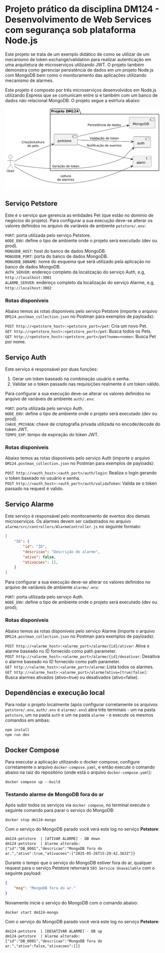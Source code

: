 # Projeto prático da disciplina DM124 - Desenvolvimento de Web Services com segurança sob plataforma Node.js

Este projeto se trata de um exemplo didático de como se utilizar de um mecanismo de token exchange/validation para realizar autenticação em uma arquitetura de microserviços utilizando JWT. O projeto também demonstra como gerenciar persistência de dados em um projeto Node.js com MongoDB bem como o monitoramento das aplicações utilizando mecanismo de alarmes.  

Este projeto é composto por três microserviços desenvolvidos em Node.js utilizando Express que se comunicam entre si e também com um banco de dados não relacional MongoDB. O projeto segue a estrtura abaixo:  

![Estrutura do projeto](docs/img/deployment.png)

## Serviço Petstore

Este é o serviço que gerencia as entidades Pet (que estão no domínio de negócios do projeto). Para configurar a sua execução deve-se alterar os valores definidos no arquivo de variáveis de ambiente `petstore/.env`:  

`PORT`: porta utilizada pelo serviço Petstore.  
`NODE_ENV`: define o tipo de ambiente onde o projeto será executado (dev ou prod).  
`MONGODB_HOST`: host do banco de dados MongoDB.  
`MONGODB_PORT`: porta do banco de dados MongoDB.  
`MONGODB_DBNAME`: nome do esquema que será utilizado pela aplicação no banco de dados MongoDB.  
`AUTH_SERVER`: endereço completo da localização do serviço Auth, e.g, `http://localhost:3001`  
`ALARME_SERVER`: endereço completo da localização do serviço Alarme, e.g, `http://localhost:3002`  

### Rotas disponíveis

Abaixo temos as rotas disponíveis pelo serviço Petstore (importe o arquivo `DM124.postman_collection.json` no Postman para exemplos de payloads):

`POST http://<petstore_host>:<petstore_port>/pet`: Cria um novo Pet.  
`GET http://<petstore_host>:<petstore_port>/pet`: Busca todos os Pets.  
`GET http://<petstore_host>:<petstore_port>/pet?nome=<nome>`: Busca Pet por nome.  

## Serviço Auth

Este serviço é responsável por duas funções:  
1) Gerar um token baseado na combinação usuário e senha.  
2) Validar se o token passado nas requisições realmente é um token válido.  

Para configurar a sua execução deve-se alterar os valores definidos no arquivo de variáveis de ambiente `auth/.env`:  

`PORT`: porta utilizada pelo serviço Auth.  
`NODE_ENV`: define o tipo de ambiente onde o projeto será executado (dev ou prod).  
`CHAVE_PRIVADA`: chave de criptografia privada utilizada no encode/decode do token JWT.  
`TEMPO_EXP`: tempo de expiração do token JWT.  

### Rotas disponíveis

Abaixo temos as rotas disponíveis pelo serviço Auth (importe o arquivo `DM124.postman_collection.json` no Postman para exemplos de payloads):

`POST http://<auth_host>:<auth_port>/auth/login`: Realiza o login gerando o token baseado no usuário e senha.  
`POST http://<auth_host>:<auth_port>/auth/validaToken`: Valida se o token passado na request é valido.  

## Serviço Alarme

Este serviço é responsável pelo monitoramento de eventos dos demais microserviços. Os alarmes devem ser cadastrados no arquivo `alarme/src/controllers/AlarmeController.js` no seguinte formato:

```json
[
    "ID": {
        "id": "ID",
        "descricao": "Descrição do alarme",
        "ativo": false,
        "ativacoes": [],
    }
]
```
Para configurar a sua execução deve-se alterar os valores definidos no arquivo de variáveis de ambiente `alarme/.env`:  

`PORT`: porta utilizada pelo serviço Auth.  
`NODE_ENV`: define o tipo de ambiente onde o projeto será executado (dev ou prod);  

### Rotas disponíveis

Abaixo temos as rotas disponíveis pelo serviço Alarme (importe o arquivo `DM124.postman_collection.json` no Postman para exemplos de payloads):

`POST http://<alarme_host>:<alarme_port>/alarme/{id}/ativar`: Ativa o alarme baseado no ID fornecido como path parameter.  
`POST http://<alarme_host>:<alarme_port>/alarme/{id}/desativar`: Desativa o alarme baseado no ID fornecido como path parameter.  
`GET http://<alarme_host>:<alarme_port>/alarme`: Lista todos os alarmes.  
`GET http://<alarme_host>:<alarme_port>/alarme?ativo=[true|false]`: Busca alarmes ativados (ativo=true) ou desativados (ativo=false).  

## Dependências e execução local

Para rodar o projeto localmente (após configurar corretamente os arquivos `petstore/.env`, `auth/.env` e `alarme/.env`) abra três terminais - um na pasta `petstore`, um na pasta `auth` e um na pasta `alarme` - e execute os mesmos comandos em ambas:

```shell
npm install
npm run dev
```

## Docker Compose

Para executar a aplicação utilizando o docker compose, configure corretamente o arquivo `docker-compose.yaml`, e então execute o comando abaixo na raiz do repositório (onde está o arquivo `docker-compose.yaml`):

```shell
docker compose up --build
```

### Testando alarme de MongoDB fora do ar

Após subir todos os serviços via `docker compose`, no terminal execute o seguinte comando para parar o serviço do MongoDB:

```shell
docker stop dm124-mongo
```

Com o serviço do MongoDB parado você verá este log no serviço **Petstore**:

```log
dm124-petstore  | [ATIVAR ALARME] - DB down
dm124-petstore  | Alarme alterado: {"id":"DB_0001","descricao":"MongoDB fora do ar.","ativo":true,"ativacoes":["2025-05-26T15:29:42.363Z"]}
```

Durante o tempo que o serviço do MongoDB estiver fora do ar, qualquer request para o serviço Petstore retornará `503 Service Unavailable` com o seguinte payload:

```json
{
    "msg": "MongoDB fora do ar."
}
```

Novamente inicie o serviço do MongoDB com o comando abaixo:

```shell
docker start dm124-mongo
```

Com o serviço do MongoDB parado você verá este log no serviço **Petstore**:

```log
dm124-petstore  | [DESATIVAR ALARME] - DB up
dm124-petstore  | Alarme alterado: {"id":"DB_0001","descricao":"MongoDB fora do ar.","ativo":false,"ativacoes":[]}
```